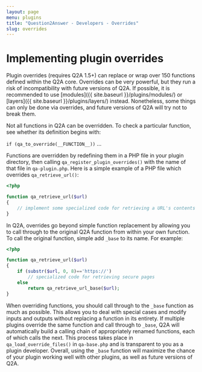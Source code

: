 ```yaml
---
layout: page
menu: plugins
title: "Question2Answer - Developers - Overrides"
slug: overrides
---
```


# Implementing plugin overrides

Plugin overrides (requires Q2A 1.5+) can replace or wrap over 150 functions defined within the Q2A core. Overrides can be very powerful, but they run a risk of incompatibility with future versions of Q2A. If possible, it is recommended to use [modules]({{ site.baseurl }}/plugins/modules/) or [layers]({{ site.baseurl }}/plugins/layers/) instead. Nonetheless, some things can only be done via overrides, and future versions of Q2A will try not to break them.

Not all functions in Q2A can be overridden. To check a particular function, see whether its definition begins with:

`if (qa_to_override(__FUNCTION__))` ...

Functions are overridden by redefining them in a PHP file in your plugin directory, then calling `qa_register_plugin_overrides()` with the name of that file in `qa-plugin.php`. Here is a simple example of a PHP file which overrides `qa_retrieve_url()`:

```php
<?php

function qa_retrieve_url($url)
{
    // implement some specialized code for retrieving a URL's contents
}
```

In Q2A, overrides go beyond simple function replacement by allowing you to call through to the original Q2A function from within your own function. To call the original function, simple add `_base` to its name. For example:

```php
<?php

function qa_retrieve_url($url)
{
    if (substr($url, 0, 8)=='https://')
        // specialized code for retrieving secure pages
    else
        return qa_retrieve_url_base($url);
}
```

When overriding functions, you should call through to the `_base` function as much as possible. This allows you to deal with special cases and modify inputs and outputs without replacing a function in its entirety. If multiple plugins override the same function and call through to `_base`, Q2A will automatically build a calling chain of appropriately renamed functions, each of which calls the next. This process takes place in `qa_load_override_files()` in `qa-base.php` and is transparent to you as a plugin developer. Overall, using the `_base` function will maximize the chance of your plugin working well with other plugins, as well as future versions of Q2A.
